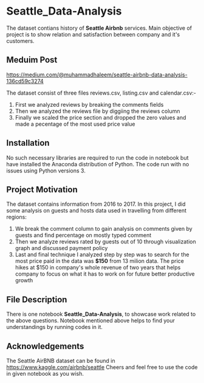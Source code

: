 # Seattle_Data-Analysis
The dataset contians history of **Seattle Airbnb** services. Main objective of project is to show relation and satisfaction between company and it's customers.                                     

## Meduim Post
 https://medium.com/@muhammadhaleem/seattle-airbnb-data-analysis-136cd59c3274

The dataset consist of three files reviews.csv, listing.csv and calendar.csv:-
1. First we analyzed reviews by breaking the comments fields
2. Then we analyzed the reviews file by diggiing the reviews column
3. Finally we scaled the price section and dropped the zero values and made a pecentage of the most used price value

## Installation
No such necessary libraries are required to run the code in notebook but have installed the Anaconda distribution of Python.
The code run with no issues using Python versions 3.

## Project Motivation
The dataset contains information from 2016 to 2017.
In this project, I did some analysis on guests and hosts data used in travelling from different regions:
1. We break the comment column to gain analysis on comments given by guests and find percentage on mostly typed comment
2. Then we analyze reviews rated by guests out of 10 through visualization graph and discussed payment policy
3. Last and final technique I analyzed step by step was to search for the most price paid in the data was **$150** from 13 milion data. The price hikes at $150 in company's whole revenue of two years that helps company to focus on what it has to work on for future better productive growth

## File Description
There is one notebook **Seattle_Data-Analysis**, to showcase work related to the above questions. Notebook mentioned above helps to find your understandings by running codes in it.

## Acknowledgements
The Seattle AirBNB dataset can be found in https://www.kaggle.com/airbnb/seattle Cheers and feel free to use the code in given notebook as you wish.
